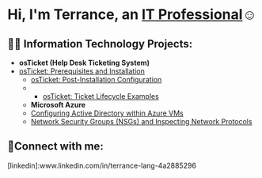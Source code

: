 <h1>Hi, I'm Terrance, an <a href="https://linkedin.com/in/tlang3">IT Professional</a>☺</h1>

<h2>👨‍💻 Information Technology Projects:</h2>

- <b>osTicket (Help Desk Ticketing System)</b>
- [osTicket: Prerequisites and Installation](https://github.com/tlang3/osticket-prereqs)
  - [osTicket: Post-Installation Configuration](https://github.com/tlang3/post-install-config)
  - - [osTicket: Ticket Lifecycle Examples](https://github.com/tlang3/ticket-lifecycle)
  - <b>Microsoft Azure</b>
  - [Configuring Active Directory within Azure VMs](https://github.com/tlang3/configure-ad)
  - [Network Security Groups (NSGs) and Inspecting Network Protocols](https://github.com/tlang3/azure-network-protocols)

<h2>🤳Connect with me:</h2>
[linkedin]:www.linkedin.com/in/terrance-lang-4a2885296
